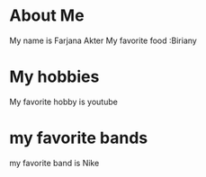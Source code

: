 # About Me
My name is Farjana Akter
My favorite food :Biriany
# My hobbies
My favorite hobby is youtube
# my favorite bands
my favorite band is Nike
